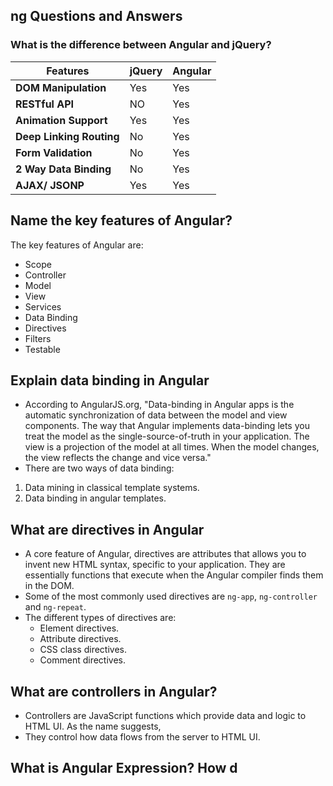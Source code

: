 ## ng  Questions and Answers

### What is the difference between Angular and jQuery?
| Features | jQuery | Angular |
|--|--|--|
| **DOM Manipulation** | Yes | Yes |
| **RESTful API** | NO | Yes |
| **Animation Support** | Yes | Yes |
| **Deep Linking Routing** | No | Yes |
| **Form Validation** | No | Yes |
| **2 Way Data Binding** | No | Yes |
| **AJAX/ JSONP** | Yes | Yes |

## Name the key features of Angular?

The key features of Angular are:
- Scope
- Controller
- Model
- View
- Services 
- Data Binding
- Directives
- Filters
- Testable

## Explain data binding in Angular

- According to AngularJS.org, "Data-binding in Angular apps is the automatic synchronization of data between the model and view components. The way that Angular implements data-binding lets you treat the model as the single-source-of-truth in your application. The view is a projection of the model at all times. When the model changes, the view reflects the change and vice versa."
- There are two ways of data binding:
1. Data mining in classical template systems.
2. Data binding in angular templates.

## What are directives in Angular

- A core feature of Angular, directives are attributes that allows you to invent new HTML syntax, specific to your application. They are essentially functions that execute when the Angular compiler finds them in the DOM.
- Some of the most commonly used directives are `ng-app`, `ng-controller` and `ng-repeat`. 
- The different types of directives are: 
	 - Element directives.
	 - Attribute directives.
	 - CSS class directives.
	 - Comment directives.

## What are controllers in Angular?

- Controllers are JavaScript functions which provide data and logic to HTML UI. As the name suggests, 
- They control how data flows from the server to HTML UI. 

## What is Angular Expression? How d  
<!--stackedit_data:
eyJoaXN0b3J5IjpbLTE5MDgzODU5MjAsMTUzMzg5NTUwOF19
-->